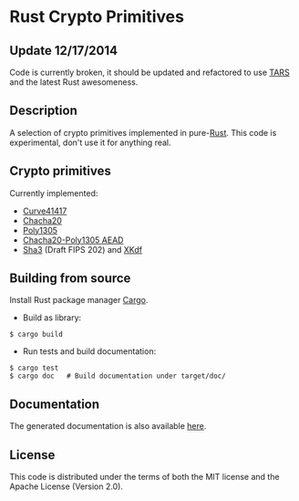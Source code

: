 # Rust Crypto Primitives

## Update 12/17/2014

Code is currently broken, it should be updated and refactored to use [TARS](https://github.com/seb-m/tars) and the latest Rust awesomeness.

## Description

A selection of crypto primitives implemented in pure-[Rust](http://www.rust-lang.org/). This code is experimental, don't use it for anything real.


## Crypto primitives

Currently implemented:

* [Curve41417](http://safecurves.cr.yp.to/)
* [Chacha20](http://cr.yp.to/chacha.html)
* [Poly1305](http://cr.yp.to/mac.html)
* [Chacha20-Poly1305 AEAD](http://tools.ietf.org/html/draft-irtf-cfrg-chacha20-poly1305-01)
* [Sha3](http://csrc.nist.gov/groups/ST/hash/sha-3/sha-3_standardization.html) (Draft FIPS 202) and [XKdf](http://csrc.nist.gov/groups/ST/hash/sha-3/Aug2014/documents/perlner_kmac.pdf)


## Building from source

Install Rust package manager [Cargo](https://github.com/rust-lang/cargo).

* Build as library:

```
$ cargo build
```

* Run tests and build documentation:

```
$ cargo test
$ cargo doc   # Build documentation under target/doc/
```


## Documentation

The generated documentation is also available [here](http://seb.dbzteam.org/crypto.rs/crypto/).


## License

This code is distributed under the terms of both the MIT license and the Apache License (Version 2.0).
